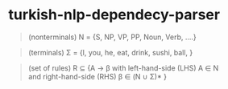 # turkish-nlp-dependecy-parser

> (nonterminals) N = {S, NP, VP, PP, Noun, Verb, ....}

> (terminals) Σ = {I, you, he, eat, drink, sushi, ball, }

> (set of rules) R ⊆ {A → β with left-hand-side (LHS) A ∈ N \
and right-hand-side (RHS) β ∈ (N ∪ Σ)* }